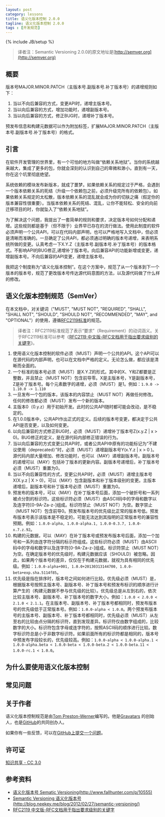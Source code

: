 ```yaml
---
layout: post
category: lessons
title: 语义化版本控制 2.0.0
tagline: 语义化版本控制 2.0.0
tags : [开发规范]
---
```

{% include JB/setup %}

> 译者注：Semantic Versioning 2.0.0的原文地址是[http://semver.org](http://semver.org)

## 概要 ##

版本号MAJOR.MINOR.PATCH（主版本号.副版本号.补丁版本号）的递增规则如下：

1. 当以不向后兼容的方式，变更API时，递增主版本号。
2. 当以向后兼容的方式，增加功能时，递增副版本号。
3. 当以向后兼容的方式，修正BUG时，递增补丁版本号。

预发布信息和构建元数据可以作为附加标签，扩展MAJOR.MINOR.PATCH（主版本号.副版本号.补丁版本号）的格式。

## 引言 ##

在软件开发管理的世界里，有一个可怕的地方叫做“依赖关系地狱”。当你的系统越来越大，集成了更多的包，你就会深刻的认识到自己的卑微和渺小。直到有一天，你在这个坑里彻底绝望。

系统依赖的模块发布新版本，就成了噩梦。如果依赖关系的规定过于严格，会遇到一个版本依赖关系的死结（升级一个依赖包之前，必须升级完所有的依赖包）。如果依赖关系规定的太松散，版本依赖关系的混乱就会成为你的切肤之痛（假定你的版本兼容性很重要）。当版本依赖关系的死结、混乱，让你不能轻松、安全的向前迁移项目的时，你就坠入了“依赖关系地狱”。

为了解决这个问题，我提出了一套简单的规则和要求，决定版本号如何分配和递增。这些规则都是基于（但不限于）业界早已存在的流行做法。使用此制度的软件必须声明一个公共API，可以在代码内部声明，也可以严格地写入文档中，但必须是清晰而准确的。一旦确定了公共API，都必须通过明确的版本号递增，来表明系统所做的变更。认真考虑一下X.Y.Z（主版本号.副版本号.补丁版本号）的版本格式。不影响API的BUG修正,递增补丁版本号。向后兼容API的功能新增或变更，递增副版本号。不向后兼容的API变更，递增主版本号。

我把这个制度称为“语义化版本控制”。在这个方案中，规范了从一个版本到下一个版本的版本号，规范了更改版本号传达源代码意图的方法，以及源代码做了什么样的修改。

## 语义化版本控制规范（SemVer） ##

在本文档中，对关键词（"MUST", "MUST NOT", "REQUIRED", "SHALL", "SHALL NOT", "SHOULD", "SHOULD NOT", "RECOMMENDED", "MAY", and "OPTIONAL"）的使用，遵循[RFC2119标准](http://tools.ietf.org/html/rfc2119)的规范。

> 译者注：RFC2119标准规范了表示“要求”（Requirement）的动词涵义。关于RFC2119标准可以参考《[RFC2119 中文版-RFC文档用于指出要求级别的关键字](http://blog.csdn.net/bryangg/article/details/2443488)》。

1. 使用语义化版本控制的软件必须（MUST）声明一个公共的API。这个API可以在源代码的内部声明，也可以在文档中严格的定义。无论怎么做，都应该是清晰而全面的。
2. 一个标准的版本号必须（MUST）是X.Y.Z的形式。其中的X、Y和Z都要是正整数，并且禁止（MUST NOT）包含前导零。X是主版本号，Y是副版本号，Z是补丁版本号。每个元素数字的递增，必须（MUST）是1。例如：`1.9.0 -> 1.10.0 -> 1.110`
3. 一旦发布一个包的版本，该版本的内容禁止（MUST NOT）再做任何修改。任何的修改都必须（MUST）发布一个新的版本。
4. 主版本0（0.y.z）用于初始开发。此时的公共API随时都可能会改动，是不稳定的。
5. 在1.0.0版本中，公共API作出正式的定义。后续的版本号变更，都决定于公共API是否变更，以及如何变更。
6. 以向后兼容的方式修正BUG时，必须（MUST）递增补丁版本号Z(x.y.Z | x > 0)。BUG修正的定义，是在源代码内部修正错误的行为。
7. 当以向后兼容的方式变更公共API时，或者公共API中原有的功能标记为“不建议使用（deprecated）”时，必须（MUST）递增副版本号Y(x.Y.z | x > 0 )。源代码内部大量增加、修改功能时，也可以（MAY）递增副版本号。副版本号的递增可以（MAY）包括补丁版本的更新内容。副版本号递增后，补丁版本号必须（MUST）重置为0。
8. 当以不向后兼容性的方式，变更公共API时，必须（MUST）递增主版本号X(X.y.z | X > 0)，可以（MAY）包含副版本和补丁版本级别的变更。主版本递增后，副版本号和补丁版本号必须（MUST）重置为0。
9. 预发布的版本号，可以（MAY）在补丁版本号后面，添加一个破折号和一系列被点分割的标识符。这些标识符必须（MUST）由ASCII码中的字母和数字以及连字符[0-9A-Za-z-]组成。标识符禁止（MUST NOT）为空。数字禁止（MUST NOT）包含前导0。预发布版本号的优先级比正常的版本号低。预发布版本号表示该版本是不稳定的，可能无法达到其指明的正常版本号的兼容性预期。例如：`1.0.0-alpha, 1.0.0-alpha.1, 1.0.0-0.3.7, 1.0.0-x.7.z.92`。
10. 构建的元数据，可以（MAY）在补丁版本号或预发布版本号后面，添加一个加号和一系列由连字符分隔的标示符组成。这些标识符必须（MUST）由ASCII码中的字母和数字以及连字符[0-9A-Za-z-]组成。标识符禁止（MUST NOT）为空。在确定版本号的优先级时，构建元数据应该（SHOULD）被忽略。因此，如果两个版本号的差异，仅仅在于构建元数据，就视为具有相同的优先级。例如：`1.0.0-alpha+001, 1.0.0+20130313144700, 1.0.0-beta+exp.sha.5114f85`。
11. 优先级是指在排序时，版本号之间如何进行比较。优先级必须（MUST）是，根据版本号按照主版本号、副版本号、补丁版本号和预发布标识的顺序进行计算产生的（构建元数据不参与优先级的比较）。优先级总是从左到右的，依次比较主版本号、副版本号、补丁版本号的数字大小。例如：`1.0.0 < 2.0.0 < 2.1.0 < 2.1.1`。在主版本号、副版本号、补丁版本号都相同时，预发布版本号的优先级低于正常版本号。例如：`1.0.0-alpha < 1.0.0`。两个预发布版本号的主版本号、副版本号、补丁版本号都相同时，优先级必须（MUST）从左至右的比较由点分隔的标识符，直到发现差异。标识符仅由数字组成的，比较数字的大小。标识符包含字母或连字符的，按照ASCII码的顺序进行比较。数字标识符总是小于非数字标识符。如果前面所有的标识符都是相同的，版本号中预发布字段较长的，优先级较高。例如：`1.0.0-alpha < 1.0.0-alpha.1 < 1.0.0-alpha.beta < 1.0.0-beta < 1.0.0-beta.2 < 1.0.0-beta.11 < 1.0.0-rc.1 < 1.0.0`。

## 为什么要使用语义化版本控制 ##

## 常见问题 ##

## 关于作者 ##

语义化版本控制规范是由[Tom Preston-Werner](http://tom.preston-werner.com/)编写的。他是[Gravatars](http://en.gravatar.com/) 的创始人，也是[GitHub](https://github.com/)的共同创办人。

如果你有一些反馈，可以在[GitHub上提交一个问题](https://github.com/mojombo/semver/issues)。

## 许可证 ##

[知识共享 - CC 3.0](http://creativecommons.org/licenses/by/3.0/)

## 参考资料 ##

- [语义化版本号 Sematic Versioning(http://www.fallhunter.com/p/10555)](http://www.fallhunter.com/p/10555)
- [Semantic Versioning 语义化版本号(http://blog.neekey.me/blog/2012/02/27/semantic-versioning/)](http://blog.neekey.me/blog/2012/02/27/semantic-versioning/)
- [RFC2119 中文版-RFC文档用于指出要求级别的关键字](http://blog.csdn.net/bryangg/article/details/2443488)